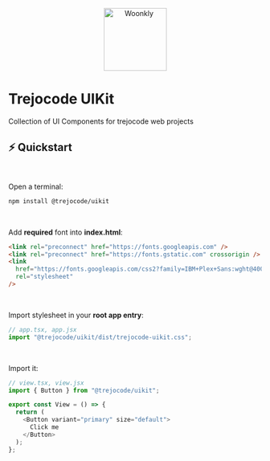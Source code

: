 <p align="center">
  <a href="#">
    <img alt="Woonkly" height="125" src="https://res.cloudinary.com/trejocode/image/upload/v1586298449/Trejocode/logo_t0otlj.png">
  </a>
</p>

# Trejocode UIKit

Collection of UI Components for trejocode web projects

## ⚡️ Quickstart

</br>

Open a terminal:

```bash
npm install @trejocode/uikit
```

</br>

Add **required** font into **index.html**:

```html
<link rel="preconnect" href="https://fonts.googleapis.com" />
<link rel="preconnect" href="https://fonts.gstatic.com" crossorigin />
<link
  href="https://fonts.googleapis.com/css2?family=IBM+Plex+Sans:wght@400;500;600;700&display=swap"
  rel="stylesheet"
/>
```

</br>

Import stylesheet in your **root app entry**:

```javascript
// app.tsx, app.jsx
import "@trejocode/uikit/dist/trejocode-uikit.css";
```

</br>

Import it:

```javascript
// view.tsx, view.jsx
import { Button } from "@trejocode/uikit";

export const View = () => {
  return (
    <Button variant="primary" size="default">
      Click me
    </Button>
  );
};
```

</br>

